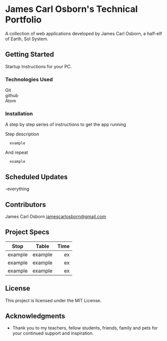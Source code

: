 # James Carl Osborn's Technical Portfolio

A collection of web applications developed by James Carl Osborn, a half-elf of Earth, Sol System.

## Getting Started

Startup Instructions for your PC.

### Technologies Used

Git  
github  
Atom  

### Installation

A step by step series of instructions to get the app running

Step description  

```
  example  
```

And repeat  

```
  example  
```
## Scheduled Updates

-everything

## Contributors

James Carl Osborn
jamescarlosborn@gmail.com  

## Project Specs

| Stop        | Table           | Time  |
| ------------- |:-------------:| -----:|
| example       | example       | ex    |
| example       | example       | ex    |
| example       | example       | ex    |

## License

This project is licensed under the MIT License.

## Acknowledgments

* Thank you to my teachers, fellow students, friends, family and pets for your continued support and inspiration.  
